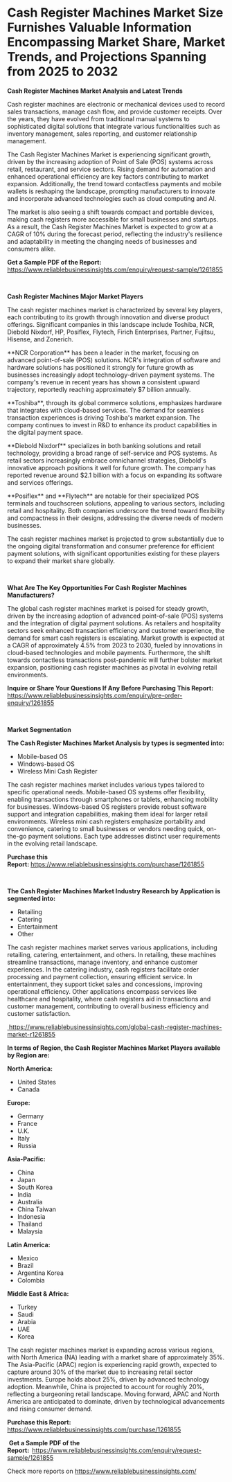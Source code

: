 <p><h1>Cash Register Machines Market Size Furnishes Valuable Information Encompassing Market Share, Market Trends, and Projections Spanning from 2025 to 2032</h1></p><p><strong>Cash Register Machines Market Analysis and Latest Trends</strong></p>
<p><p>Cash register machines are electronic or mechanical devices used to record sales transactions, manage cash flow, and provide customer receipts. Over the years, they have evolved from traditional manual systems to sophisticated digital solutions that integrate various functionalities such as inventory management, sales reporting, and customer relationship management.  </p><p>The Cash Register Machines Market is experiencing significant growth, driven by the increasing adoption of Point of Sale (POS) systems across retail, restaurant, and service sectors. Rising demand for automation and enhanced operational efficiency are key factors contributing to market expansion. Additionally, the trend toward contactless payments and mobile wallets is reshaping the landscape, prompting manufacturers to innovate and incorporate advanced technologies such as cloud computing and AI. </p><p>The market is also seeing a shift towards compact and portable devices, making cash registers more accessible for small businesses and startups. As a result, the Cash Register Machines Market is expected to grow at a CAGR of 10% during the forecast period, reflecting the industry's resilience and adaptability in meeting the changing needs of businesses and consumers alike.</p></p>
<p><strong>Get a Sample PDF of the Report:&nbsp;</strong> <a href="https://www.reliablebusinessinsights.com/enquiry/request-sample/1261855?utm_campaign=2298&utm_medium=2&utm_source=Github&utm_content=ia&utm_term=08042025&utm_id=cash-register-machines">https://www.reliablebusinessinsights.com/enquiry/request-sample/1261855</a></p>
<p>&nbsp;</p>
<p><strong>Cash Register Machines Major Market Players</strong></p>
<p><p>The cash register machines market is characterized by several key players, each contributing to its growth through innovation and diverse product offerings. Significant companies in this landscape include Toshiba, NCR, Diebold Nixdorf, HP, Posiflex, Flytech, Firich Enterprises, Partner, Fujitsu, Hisense, and Zonerich.</p><p>**NCR Corporation** has been a leader in the market, focusing on advanced point-of-sale (POS) solutions. NCR's integration of software and hardware solutions has positioned it strongly for future growth as businesses increasingly adopt technology-driven payment systems. The company's revenue in recent years has shown a consistent upward trajectory, reportedly reaching approximately $7 billion annually.</p><p>**Toshiba**, through its global commerce solutions, emphasizes hardware that integrates with cloud-based services. The demand for seamless transaction experiences is driving Toshiba's market expansion. The company continues to invest in R&D to enhance its product capabilities in the digital payment space.</p><p>**Diebold Nixdorf** specializes in both banking solutions and retail technology, providing a broad range of self-service and POS systems. As retail sectors increasingly embrace omnichannel strategies, Diebold's innovative approach positions it well for future growth. The company has reported revenue around $2.1 billion with a focus on expanding its software and services offerings.</p><p>**Posiflex** and **Flytech** are notable for their specialized POS terminals and touchscreen solutions, appealing to various sectors, including retail and hospitality. Both companies underscore the trend toward flexibility and compactness in their designs, addressing the diverse needs of modern businesses.</p><p>The cash register machines market is projected to grow substantially due to the ongoing digital transformation and consumer preference for efficient payment solutions, with significant opportunities existing for these players to expand their market share globally.</p></p>
<p>&nbsp;</p>
<p><strong>What Are The Key Opportunities For Cash Register Machines Manufacturers?</strong></p>
<p><p>The global cash register machines market is poised for steady growth, driven by the increasing adoption of advanced point-of-sale (POS) systems and the integration of digital payment solutions. As retailers and hospitality sectors seek enhanced transaction efficiency and customer experience, the demand for smart cash registers is escalating. Market growth is expected at a CAGR of approximately 4.5% from 2023 to 2030, fueled by innovations in cloud-based technologies and mobile payments. Furthermore, the shift towards contactless transactions post-pandemic will further bolster market expansion, positioning cash register machines as pivotal in evolving retail environments.</p></p>
<p><strong>Inquire or Share Your Questions If Any Before Purchasing This Report:</strong> <a href="https://www.reliablebusinessinsights.com/enquiry/pre-order-enquiry/1261855?utm_campaign=2298&utm_medium=2&utm_source=Github&utm_content=ia&utm_term=08042025&utm_id=cash-register-machines">https://www.reliablebusinessinsights.com/enquiry/pre-order-enquiry/1261855</a></p>
<p>&nbsp;</p>
<p><strong>Market Segmentation</strong></p>
<p><strong>The Cash Register Machines Market Analysis by types is segmented into:</strong></p>
<p><ul><li>Mobile-based OS</li><li>Windows-based OS</li><li>Wireless Mini Cash Register</li></ul></p>
<p><p>The cash register machines market includes various types tailored to specific operational needs. Mobile-based OS systems offer flexibility, enabling transactions through smartphones or tablets, enhancing mobility for businesses. Windows-based OS registers provide robust software support and integration capabilities, making them ideal for larger retail environments. Wireless mini cash registers emphasize portability and convenience, catering to small businesses or vendors needing quick, on-the-go payment solutions. Each type addresses distinct user requirements in the evolving retail landscape.</p></p>
<p><strong>Purchase this Report:&nbsp;</strong><a href="https://www.reliablebusinessinsights.com/purchase/1261855?utm_campaign=2298&utm_medium=2&utm_source=Github&utm_content=ia&utm_term=08042025&utm_id=cash-register-machines">https://www.reliablebusinessinsights.com/purchase/1261855</a></p>
<p>&nbsp;</p>
<p><strong>The Cash Register Machines Market Industry Research by Application is segmented into:</strong></p>
<p><ul><li>Retailing</li><li>Catering</li><li>Entertainment</li><li>Other</li></ul></p>
<p><p>The cash register machines market serves various applications, including retailing, catering, entertainment, and others. In retailing, these machines streamline transactions, manage inventory, and enhance customer experiences. In the catering industry, cash registers facilitate order processing and payment collection, ensuring efficient service. In entertainment, they support ticket sales and concessions, improving operational efficiency. Other applications encompass services like healthcare and hospitality, where cash registers aid in transactions and customer management, contributing to overall business efficiency and customer satisfaction.</p></p>
<p><a href="https://www.reliablebusinessinsights.com/global-cash-register-machines-market-r1261855?utm_campaign=2298&utm_medium=2&utm_source=Github&utm_content=ia&utm_term=08042025&utm_id=cash-register-machines">&nbsp;https://www.reliablebusinessinsights.com/global-cash-register-machines-market-r1261855</a></p>
<p><strong>In terms of Region, the Cash Register Machines Market Players available by Region are:</strong></p>
<p>
    <p> <strong> North America: </strong>
        <ul>
            <li>United States</li>
            <li>Canada</li>
        </ul>
        </p> 
    <p> <strong> Europe: </strong>
        <ul>
            <li>Germany</li>
            <li>France</li>
            <li>U.K.</li>
            <li>Italy</li>
            <li>Russia</li>
        </ul>
        </p> 
    <p> <strong> Asia-Pacific: </strong>
        <ul>
            <li>China</li>
            <li>Japan</li>
            <li>South Korea</li>
            <li>India</li>
            <li>Australia</li>
            <li>China Taiwan</li>
            <li>Indonesia</li>
            <li>Thailand</li>
            <li>Malaysia</li>
        </ul>
        </p> 
    <p> <strong> Latin America: </strong>
        <ul>
            <li>Mexico</li>
            <li>Brazil</li>
            <li>Argentina Korea</li>
            <li>Colombia</li>
        </ul>
        </p> 
    <p> <strong> Middle East & Africa: </strong>
        <ul>
            <li>Turkey</li>
            <li>Saudi</li>
            <li>Arabia</li>
            <li>UAE</li>
            <li>Korea</li>
        </ul>
    </p>
    </p>
<p><p>The cash register machines market is expanding across various regions, with North America (NA) leading with a market share of approximately 35%. The Asia-Pacific (APAC) region is experiencing rapid growth, expected to capture around 30% of the market due to increasing retail sector investments. Europe holds about 25%, driven by advanced technology adoption. Meanwhile, China is projected to account for roughly 20%, reflecting a burgeoning retail landscape. Moving forward, APAC and North America are anticipated to dominate, driven by technological advancements and rising consumer demand.</p></p>
<p><strong>Purchase this Report: </strong><a href="https://www.reliablebusinessinsights.com/purchase/1261855?utm_campaign=2298&utm_medium=2&utm_source=Github&utm_content=ia&utm_term=08042025&utm_id=cash-register-machines">https://www.reliablebusinessinsights.com/purchase/1261855</a></p>
<p>&nbsp;<strong>Get a Sample PDF of the Report:&nbsp;&nbsp;</strong><a href="https://www.reliablebusinessinsights.com/enquiry/request-sample/1261855?utm_campaign=2298&utm_medium=2&utm_source=Github&utm_content=ia&utm_term=08042025&utm_id=cash-register-machines">https://www.reliablebusinessinsights.com/enquiry/request-sample/1261855</a></p>
<p><strong></strong></p>
<p>Check more reports on <a href="https://www.reliablebusinessinsights.com/?utm_campaign=2298&utm_medium=2&utm_source=Github&utm_content=ia&utm_term=08042025&utm_id=cash-register-machines">https://www.reliablebusinessinsights.com/</a></p>